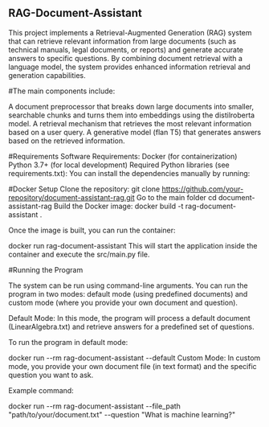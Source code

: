 ## RAG-Document-Assistant
This project implements a Retrieval-Augmented Generation (RAG) system that can retrieve relevant information from large documents (such as technical manuals, legal documents, or reports) and generate accurate answers to specific questions.
By combining document retrieval with a language model, the system provides enhanced information retrieval and generation capabilities.

#The main components include:

A document preprocessor that breaks down large documents into smaller, searchable chunks and turns them into embeddings using the distilroberta model.
A retrieval mechanism that retrieves the most relevant information based on a user query.
A generative model (flan T5) that generates answers based on the retrieved information.

#Requirements
Software Requirements:
Docker (for containerization)
Python 3.7+ (for local development)
Required Python libraries (see requirements.txt):
You can install the dependencies manually by running:

#Docker Setup
Clone the repository:
git clone https://github.com/your-repository/document-assistant-rag.git
Go to the main folder
cd document-assistant-rag
Build the Docker image:
docker build -t rag-document-assistant .

Once the image is built, you can run the container:

docker run  rag-document-assistant
This will start the application inside the container and execute the src/main.py file.

#Running the Program

The system can be run using command-line arguments. You can run the program in two modes: default mode (using predefined documents) and custom mode (where you provide your own document and question).

Default Mode: In this mode, the program will process a default document (LinearAlgebra.txt) and retrieve answers for a predefined set of questions.

To run the program in default mode:

docker run --rm rag-document-assistant --default
Custom Mode: 
In custom mode, you provide your own document file (in text format) and the specific question you want to ask.

Example command:

docker run --rm rag-document-assistant --file_path "path/to/your/document.txt" --question "What is machine learning?"

